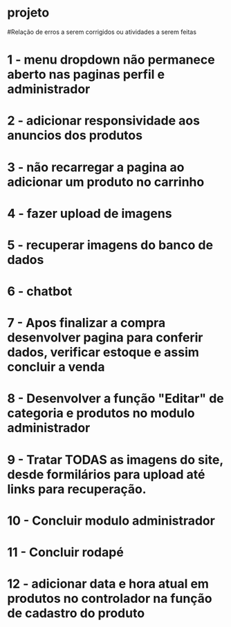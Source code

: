 # projeto

#Relação de erros a serem corrigidos ou atividades a serem feitas
# 1 - menu dropdown não permanece aberto nas paginas perfil e administrador
# 2 - adicionar responsividade aos anuncios dos produtos
# 3 - não recarregar a pagina ao adicionar um produto no carrinho
# 4 - fazer upload de imagens
# 5 - recuperar imagens do banco de dados
# 6 - chatbot
# 7 - Apos finalizar a compra desenvolver pagina para conferir dados, verificar estoque e assim concluir a venda
# 8 - Desenvolver a função "Editar" de categoria e produtos no modulo administrador
# 9 - Tratar TODAS as imagens do site, desde formilários para upload até links para recuperação.
# 10 - Concluir modulo administrador
# 11 - Concluir rodapé
# 12 - adicionar data e hora atual em produtos no controlador na função de cadastro do produto 
